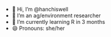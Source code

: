 - 👋 Hi, I’m @hanchiswell
- 👀 I’m an ag/environment researcher
- 🌱 I’m currently learning R in 3 months
- 😄 Pronouns: she/her

<!---
hanchiswell/hanchiswell is a ✨ special ✨ repository because its `README.md` (this file) appears on your GitHub profile.
You can click the Preview link to take a look at your changes.
--->
